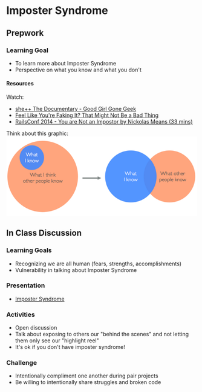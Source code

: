 # Imposter Syndrome

## Prepwork

### Learning Goal
+ To learn more about Imposter Syndrome
+ Perspective on what you know and what you don't

#### Resources
Watch:
+ [she++ The Documentary - Good Girl Gone Geek](https://www.youtube.com/watch?v=DqrfPCGo2aQ)
+ [Feel Like You're Faking It? That Might Not Be a Bad Thing](http://lifehacker.com/5928639/feel-like-youre-faking-it-that-might-not-be-a-bad-thing)
+ [RailsConf 2014 - You are Not an Impostor by Nickolas Means (33 mins)](https://www.youtube.com/watch?v=l_Vqp1dPuPo)

Think about this graphic:<br>
![What I Know Ven Diagram](images/What-I-Know.png)

## In Class Discussion

### Learning Goals
+ Recognizing we are all human (fears, strengths, accomplishments)
+ Vulnerability in talking about Imposter Syndrome

### Presentation
+ [Imposter Syndrome](https://docs.google.com/presentation/d/1b2_3v4gn14ArR3p4VEsbS71b8aU9PnEpL3pLCwRoJVI/edit?usp=sharing)

### Activities
+ Open discussion
+ Talk about exposing to others our "behind the scenes" and not letting them only see our "highlight reel"
+ It's ok if you don't have imposter syndrome!

### Challenge
+ Intentionally compliment one another during pair projects
+ Be willing to intentionally share struggles and broken code
